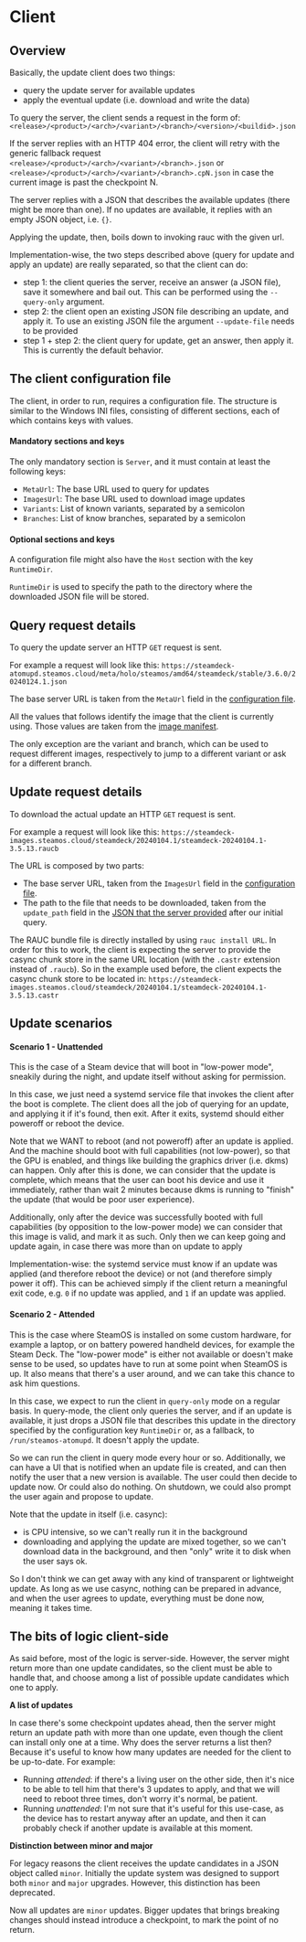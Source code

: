 Client
======



Overview
--------

Basically, the update client does two things:
- query the update server for available updates
- apply the eventual update (i.e. download and write the data)

To query the server, the client sends a request in the form of:
`<release>/<product>/<arch>/<variant>/<branch>/<version>/<buildid>.json`

If the server replies with an HTTP 404 error, the client will retry
with the generic fallback request `<release>/<product>/<arch>/<variant>/<branch>.json`
or `<release>/<product>/<arch>/<variant>/<branch>.cpN.json` in case the current
image is past the checkpoint N.

The server replies with a JSON that describes the available updates (there might be
more than one). If no updates are available, it replies with an empty JSON object,
i.e. `{}`.

Applying the update, then, boils down to invoking rauc with the given url.

Implementation-wise, the two steps described above (query for update and apply
an update) are really separated, so that the client can do:
- step 1: the client queries the server, receive an answer (a JSON file), save
  it somewhere and bail out. This can be performed using the `--query-only`
  argument.
- step 2: the client open an existing JSON file describing an update, and apply
  it. To use an existing JSON file the argument `--update-file` needs to be
  provided
- step 1 + step 2: the client query for update, get an answer, then apply it.
  This is currently the default behavior.


The client configuration file
-----------------------------

The client, in order to run, requires a configuration file.
The structure is similar to the Windows INI files, consisting of different
sections, each of which contains keys with values.

#### Mandatory sections and keys

The only mandatory section is `Server`, and it must contain at least the
following keys:

- `MetaUrl`: The base URL used to query for updates
- `ImagesUrl`: The base URL used to download image updates
- `Variants`: List of known variants, separated by a semicolon
- `Branches`: List of know branches, separated by a semicolon

#### Optional sections and keys

A configuration file might also have the `Host` section with the key `RuntimeDir`.

`RuntimeDir` is used to specify the path to the directory where the downloaded JSON file will be
stored.

[image manifest]: overview.md#the-image-manifest


Query request details
---------------------

To query the update server an HTTP `GET` request is sent.

For example a request will look like this:
`https://steamdeck-atomupd.steamos.cloud/meta/holo/steamos/amd64/steamdeck/stable/3.6.0/20240124.1.json`

The base server URL is taken from the `MetaUrl` field in the
[configuration file][].

All the values that follows identify the image that the client is currently using.
Those values are taken from the [image manifest][].

The only exception are the variant and branch, which can be used to request different images,
respectively to jump to a different variant or ask for a different branch.

[configuration file]: #the-client-configuration-file


Update request details
----------------------

To download the actual update an HTTP `GET` request is sent.

For example a request will look like this:
`https://steamdeck-images.steamos.cloud/steamdeck/20240104.1/steamdeck-20240104.1-3.5.13.raucb`

The URL is composed by two parts:

- The base server URL, taken from the `ImagesUrl` field in the
  [configuration file][].
- The path to the file that needs to be downloaded, taken from the
  `update_path` field in the [JSON that the server provided][] after our initial
  query.

The RAUC bundle file is directly installed by using `rauc install URL`.
In order for this to work, the client is expecting the server to provide the
casync chunk store in the same URL location (with the `.castr` extension
instead of `.raucb`).
So in the example used before, the client expects the casync chunk store to be
located in:
`https://steamdeck-images.steamos.cloud/steamdeck/20240104.1/steamdeck-20240104.1-3.5.13.castr`


[JSON that the server provided]: server.md#structure-of-update-candidates

Update scenarios
----------------

#### Scenario 1 - Unattended

This is the case of a Steam device that will boot in "low-power mode", sneakily
during the night, and update itself without asking for permission.

In this case, we just need a systemd service file that invokes the client after
the boot is complete. The client does all the job of querying for an update,
and applying it if it's found, then exit. After it exits, systemd should either
poweroff or reboot the device.

Note that we WANT to reboot (and not poweroff) after an update is applied. And
the machine should boot with full capabilities (not low-power), so that the GPU
is enabled, and things like building the graphics driver (i.e. dkms) can happen.
Only after this is done, we can consider that the update is complete, which
means that the user can boot his device and use it immediately, rather than
wait 2 minutes because dkms is running to "finish" the update (that would be
poor user experience).

Additionally, only after the device was successfully booted with full
capabilities (by opposition to the low-power mode) we can consider that this
image is valid, and mark it as such. Only then we can keep going and update
again, in case there was more than on update to apply

Implementation-wise: the systemd service must know if an update was applied
(and therefore reboot the device) or not (and therefore simply power it off).
This can be achieved simply if the client return a meaningful exit code, e.g.
`0` if no update was applied, and `1` if an update was applied.

#### Scenario 2 - Attended

This is the case where SteamOS is installed on some custom hardware, for
example a laptop, or on battery powered handheld devices, for example the
Steam Deck. The "low-power mode" is either not available or doesn't make sense
to be used, so updates have to run at some point when SteamOS is up. It also
means that there's a user around, and  we can take this chance to ask him
questions.

In this case, we expect to run the client in `query-only` mode on a regular
basis. In query-mode, the client only queries the server, and if an update is
available, it just drops a JSON file that describes this update in the
directory specified by the configuration key `RuntimeDir` or, as a fallback, to
`/run/steamos-atomupd`. It doesn't apply the update.

So we can run the client in query mode every hour or so. Additionally, we can
have a UI that is notified when an update file is created, and can then notify
the user that a new version is available. The user could then decide to update
now. Or could also do nothing. On shutdown, we could also prompt the user again
and propose to update.

Note that the update in itself (i.e. casync):
- is CPU intensive, so we can't really run it in the background
- downloading and applying the update are mixed together, so we can't download
  data in the background, and then "only" write it to disk when the user says
  ok.

So I don't think we can get away with any kind of transparent or lightweight
update. As long as we use casync, nothing can be prepared in advance, and when
the user agrees to update, everything must be done now, meaning it takes time.



The bits of logic client-side
-----------------------------

As said before, most of the logic is server-side. However, the server might
return more than one update candidates, so the client must be able to handle
that, and choose among a list of possible update candidates which one to apply.

**A list of updates**

In case there's some checkpoint updates ahead, then the server might return an
update path with more than one update, even though the client can install only
one at a time. Why does the server returns a list then? Because it's useful to
know how many updates are needed for the client to be up-to-date. For example:

- Running *attended*: if there's a living user on the other side, then it's
  nice to be able to tell him that there's 3 updates to apply, and that we
  will need to reboot three times, don't worry it's normal, be patient.
- Running *unattended*: I'm not sure that it's useful for this use-case, as
  the device has to restart anyway after an update, and then it can probably
  check if another update is available at this moment.

**Distinction between minor and major**

For legacy reasons the client receives the update candidates in a JSON object
called `minor`. Initially the update system was designed to support both
`minor` and `major` upgrades. However, this distinction has been deprecated.

Now all updates are `minor` updates. Bigger updates that brings breaking changes
should instead introduce a checkpoint, to mark the point of no return.
